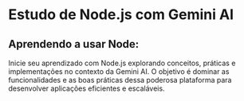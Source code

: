 # Estudo de Node.js com Gemini AI

## Aprendendo a usar Node:

Inicie seu aprendizado com Node.js explorando conceitos, práticas e implementações no contexto da Gemini AI. O objetivo é dominar as funcionalidades e as boas práticas dessa poderosa plataforma para desenvolver aplicações eficientes e escaláveis.
